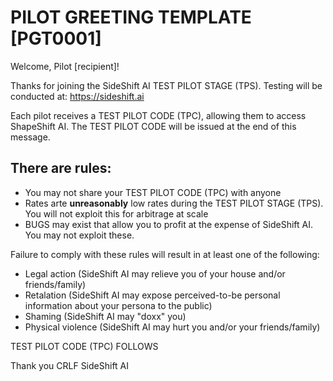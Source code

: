 # PILOT GREETING TEMPLATE [PGT0001]

Welcome, Pilot [recipient]!

Thanks for joining the SideShift AI TEST PILOT STAGE (TPS). Testing will be conducted at: https://sideshift.ai

Each pilot receives a TEST PILOT CODE (TPC), allowing them to access ShapeShift AI.
The TEST PILOT CODE will be issued at the end of this message.

## There are rules:

- You may not share your TEST PILOT CODE (TPC) with anyone
- Rates arte **unreasonably** low rates during the TEST PILOT STAGE (TPS). You will not exploit this for arbitrage at scale
- BUGS may exist that allow you to profit at the expense of SideShift AI. You may not exploit these.

Failure to comply with these rules will result in at least one of the following:

- Legal action (SideShift AI may relieve you of your house and/or friends/family)
- Retalation (SideShift AI may expose perceived-to-be personal information about your persona to the public)
- Shaming (SideShift AI may "doxx" you)
- Physical violence (SideShift AI may hurt you and/or your friends/family)

TEST PILOT CODE (TPC) FOLLOWS

Thank you CRLF SideShift AI
